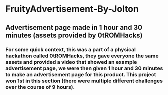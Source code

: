 # FruityAdvertisement-By-Jolton
 ## Advertisement page made in 1 hour and 30 minutes (assets provided by 0tROMHacks)

 ### For some quick context, this was a part of a physical hackathon called 0tROMHacks, they gave everyone the same assets and provided a video that showed an example advertisement page, we were then given 1 hour and 30 minutes to make an advertisement page for this product. This project won 1st in this section (there were multiple different challenges over the course of 9 hours).
 


